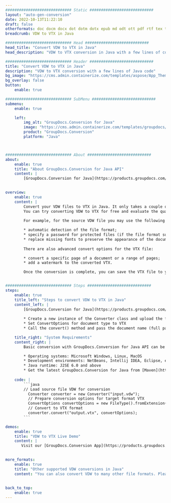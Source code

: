 ```yaml
---
############################# Static ############################
layout: "auto-gen-conversion"
date: 2022-10-13T11:22:10
draft: false
otherformats: doc docm docx dot dotm dotx epub md odt ott pdf rtf tex txt vdx vsdm vsdx vssm vssx vstm vstx vsx vtx xps
breadcrumb: VDW to VTX in Java

############################# Head ############################
head_title: "Convert VDW to VTX in Java"
head_description: "VDW to VTX conversion in Java with a few lines of code. Convert over 160 file formats using the GroupDocs document conversion API for Java"

############################# Header ############################
title: "Convert VDW to VTX in Java"
description: "VDW to VTX conversion with a few lines of Java code"
bg_image: "https://cms.admin.containerize.com/templates/aspose/App_Themes/V3/images/bg/header1.png"
bg_overlay: false
button:
    enable: true

############################# SubMenu ############################
submenu:
    enable: true

    left:
        img_alt: "GroupDocs.Conversion for Java"
        image: "https://cms.admin.containerize.com/templates/groupdocs/images/product-logos/90x90-noborder/groupdocs-conversion-java.png"
        product: "GroupDocs.Conversion"
        platform: "Java"



############################# About ############################
about:
    enable: true
    title: "About GroupDocs.Conversion for Java API"
    content: |
        [GroupDocs.Conversion for Java](https://products.groupdocs.com/conversion/java/) is an advanced file format conversion API for converting between popular image and document formats such as Microsoft Office, OpenDocument, PDF, HTML, email, CAD. and much more with just a few lines of code. The native API automatically detects the formats of the original documents and offers many options for customizing the converted documents. Along with the function of extracting information from a document, it also supports caching of the conversion results to the local disk by default. However, any type of cache storage can be supported by implementing the appropriate interfaces - Amazon S3, Dropbox, Google Drive, Windows Azure, Reddis, or any others.
    

overview:
    enable: true
    content: |
        Convert your VDW files to VTX in Java. It only takes a couple of lines of Java code on any platform of your choice, such as Windows, Linux, macOS.
        You can try converting VDW to VTX for free and evaluate the quality of the conversion results. Along with simple file conversion scripts, you can try more sophisticated options for loading the VDW source file and storing the VTX output. 
        
        For example, for the source VDW file you may use the following load options:

        * automatic detection of the file format;
        * specify a password for protected files (if the file format supports it);
        * replace missing fonts to preserve the appearance of the document.
        
        There are also advanced convert options for the VTX file:

        * convert a specific page of a document or a range of pages;
        * add a watermark to the converted VTX.

        Once the conversion is complete, you can save the VTX file to your local file path or to any third party storage such as FTP, Amazon S3, Google Drive, Dropbox etc. Please note - to convert VDW to VTX, you do not need to install any additional software, such as MS Office, Open Office, Adobe Acrobat Reader etc.


############################# Steps ############################
steps:
    enable: true
    title_left: "Steps to convert VDW to VTX in Java"
    content_left: |
        [GroupDocs.Conversion for Java](https://products.groupdocs.com/conversion/java/) allows developers to easily convert VDW file to VTX with a few lines of code.
        
        * Create a new instance of the Converter class and upload the file VDW with the full path
        * Set ConvertOptions for document type to VTX
        * Call the convert() method and pass the document name (full path) and format (VTX) as a parameter

    title_right: "System Requirements"
    content_right: |
        Basic conversion with GroupDocs.Conversion for Java API can be done with just a few lines of code. Our APIs are supported on all major platforms and operating systems. Before executing the code below, make sure you have the following prerequisites installed on your system.

        * Operating systems: Microsoft Windows, Linux, MacOS
        * Development environments: NetBeans, Intellij IDEA, Eclipse, etc.
        * Java runtime: J2SE 6.0 and above
        * Get the latest GroupDocs.Conversion for Java from [Maven](https://repository.groupdocs.com/webapp/#/artifacts/browse/tree/General/repo/com/groupdocs/groupdocs-conversion)
         
    code: |
        ```java    
        // Load source file VDW for conversion
          Converter converter = new Converter("input.vdw");
          // Prepare conversion options for target format VTX
          ConvertOptions convertOptions = new FileType().fromExtension("vtx").getConvertOptions();
          // Convert to VTX format
          converter.convert("output.vtx", convertOptions);
        ```

demos:
    enable: true
    title: "VDW to VTX Live Demo"
    content: |
       Visit our [GroupDocs.Conversion App](https://products.groupdocs.app/conversion/family) website and try VDW to VTX conversion now. The free demo has the following benefits
          

more_formats:
    enable: true
    title: "Other supported VDW conversions in Java"
    content: "You can also convert VDW to many other file formats. Please see the list below."
       
       
back_to_top:
    enable: true
---
```


